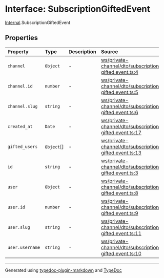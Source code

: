 # Interface: SubscriptionGiftedEvent

[Internal](../index.md).SubscriptionGiftedEvent

## Properties

| Property | Type | Description | Source |
| :------ | :------ | :------ | :------ |
| `channel` | `Object` | - | [ws/private-channel/dto/subscription-gifted.event.ts:4](https://github.com/zSoulweaver/kient/blob/cb3a38e/src/ws/private-channel/dto/subscription-gifted.event.ts#L4) |
| `channel.id` | `number` | - | [ws/private-channel/dto/subscription-gifted.event.ts:5](https://github.com/zSoulweaver/kient/blob/cb3a38e/src/ws/private-channel/dto/subscription-gifted.event.ts#L5) |
| `channel.slug` | `string` | - | [ws/private-channel/dto/subscription-gifted.event.ts:6](https://github.com/zSoulweaver/kient/blob/cb3a38e/src/ws/private-channel/dto/subscription-gifted.event.ts#L6) |
| `created_at` | `Date` | - | [ws/private-channel/dto/subscription-gifted.event.ts:17](https://github.com/zSoulweaver/kient/blob/cb3a38e/src/ws/private-channel/dto/subscription-gifted.event.ts#L17) |
| `gifted_users` | `Object`[] | - | [ws/private-channel/dto/subscription-gifted.event.ts:13](https://github.com/zSoulweaver/kient/blob/cb3a38e/src/ws/private-channel/dto/subscription-gifted.event.ts#L13) |
| `id` | `string` | - | [ws/private-channel/dto/subscription-gifted.event.ts:3](https://github.com/zSoulweaver/kient/blob/cb3a38e/src/ws/private-channel/dto/subscription-gifted.event.ts#L3) |
| `user` | `Object` | - | [ws/private-channel/dto/subscription-gifted.event.ts:8](https://github.com/zSoulweaver/kient/blob/cb3a38e/src/ws/private-channel/dto/subscription-gifted.event.ts#L8) |
| `user.id` | `number` | - | [ws/private-channel/dto/subscription-gifted.event.ts:9](https://github.com/zSoulweaver/kient/blob/cb3a38e/src/ws/private-channel/dto/subscription-gifted.event.ts#L9) |
| `user.slug` | `string` | - | [ws/private-channel/dto/subscription-gifted.event.ts:11](https://github.com/zSoulweaver/kient/blob/cb3a38e/src/ws/private-channel/dto/subscription-gifted.event.ts#L11) |
| `user.username` | `string` | - | [ws/private-channel/dto/subscription-gifted.event.ts:10](https://github.com/zSoulweaver/kient/blob/cb3a38e/src/ws/private-channel/dto/subscription-gifted.event.ts#L10) |

***

Generated using [typedoc-plugin-markdown](https://www.npmjs.com/package/typedoc-plugin-markdown) and [TypeDoc](https://typedoc.org/)
